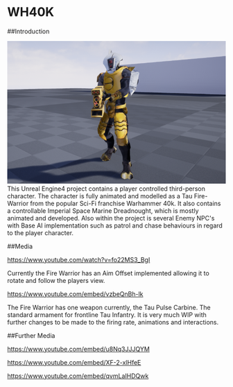 # WH40K

##Introduction

![](media/TauFWPIC1.png)This Unreal Engine4 project contains a player controlled third-person character. The character is fully animated and modelled as a Tau Fire-Warrior from the popular Sci-Fi franchise Warhammer 40k. It also contains a controllable Imperial Space Marine Dreadnought, which is mostly animated and developed. Also within the project is several Enemy NPC's with Base AI implementation such as patrol and chase behaviours in regard to the player character.

##Media


https://www.youtube.com/watch?v=fo22MS3_BgI


Currently the Fire Warrior has an Aim Offset implemented allowing it to rotate and follow the players view.

https://www.youtube.com/embed/vzbeQnBh-lk


The Fire Warrior has one weapon currently, the Tau Pulse Carbine. The standard armament for frontline Tau Infantry.
It is very much WIP with further changes to be made to the firing rate, animations and interactions.

##Further Media

https://www.youtube.com/embed/u8Nq3JJJQYM

https://www.youtube.com/embed/XF-2-xlHfeE

https://www.youtube.com/embed/qvmLaIHDQwk
